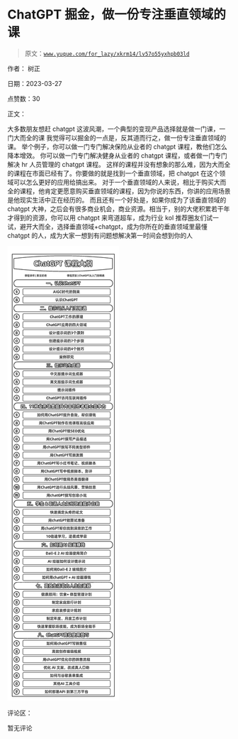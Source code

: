 # ChatGPT 掘金，做一份专注垂直领域的课

> 原文：[`www.yuque.com/for_lazy/xkrm14/lv57o55yxhpb03ld`](https://www.yuque.com/for_lazy/xkrm14/lv57o55yxhpb03ld)

作者： 树正

日期：2023-03-27

点赞数：30

正文：

大多数朋友想赶 chatgpt 这波风潮，一个典型的变现产品选择就是做一门课，一门大而全的课 我觉得可以掘金的一点是，反其道而行之，做一份专注垂直领域的课。 举个例子，你可以做一门专门解决保险从业者的 chatgpt 课程，教他们怎么降本增效。 你可以做一门专门解决健身从业者的 chatgpt 课程，或者做一门专门解决 hr 人员管理的 chatgpt 课程。 这样的课程并没有想象的那么难，因为大而全的课程在市面已经有了。你要做的就是找到一个垂直领域，把 chatgpt 在这个领域可以怎么更好的应用给搞出来。 对于一个垂直领域的人来说，相比于购买大而全的课程，他肯定更愿意购买垂直领域的课程，因为你说的东西，你讲的应用场景是他现实生活中正在经历的。 而且还有一个好处是，如果你成为了该垂直领域的 chatgpt 大神，之后会有很多商业机会，商业资源。相当于，别的大佬积累若干年才得到的资源，你可以用 chatgpt 来弯道超车，成为行业 kol 推荐圈友们试一试，避开大而全，选择垂直领域+chatgpt，成为你所在的垂直领域里最懂 chatgpt 的人，成为大家一想到有问题想解决第一时间会想到你的人

![](img/ce9f34e26cc3deee324d23319a547a97.png)

评论区：

暂无评论

